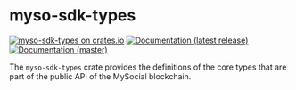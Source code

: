 # myso-sdk-types

[![myso-sdk-types on crates.io](https://img.shields.io/crates/v/myso-sdk-types)](https://crates.io/crates/myso-sdk-types)
[![Documentation (latest release)](https://img.shields.io/badge/docs-latest-brightgreen)](https://docs.rs/myso-sdk-types)
[![Documentation (master)](https://img.shields.io/badge/docs-master-59f)](https://mystenlabs.github.io/myso-rust-sdk/myso_sdk_types/)

The `myso-sdk-types` crate provides the definitions of the core types that are
part of the public API of the MySocial blockchain.
